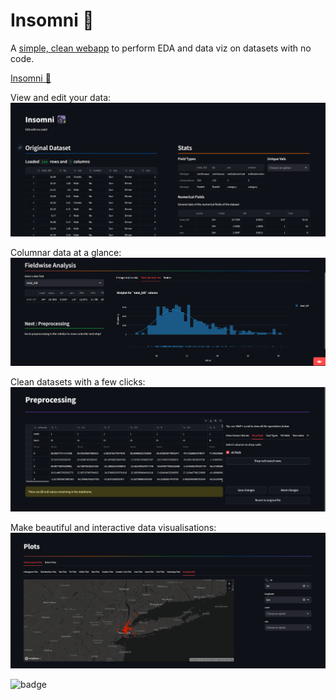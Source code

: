 # Insomni 🌃

A [simple, clean webapp](https://insomni.streamlit.app) to perform EDA and data viz on datasets with no code.

[Insomni 🌃](https://insomni.streamlit.app)


View and edit your data:
![P1](p1.png "Dashboard")

Columnar data at a glance:
![P2](p2.png "Graphs")

Clean datasets with a few clicks:
![P4](p4.png "Preprocessing")

Make beautiful and interactive data visualisations:
![P3](p3.png "Plots")




![badge](https://img.shields.io/badge/Made_with_❤️_by-@stealthypanda🐼-orange?style=for-the-badge&logo=python&link=https://sites.google.com/iitj.ac.in/stealthypanda/home)
<!-- [![forthebadge](https://forthebadge.com/images/featured/featured-built-with-love.svg)](https://forthebadge.com) -->


<!-- [@StealthyPanda🐼](https://github.com/StealthyPanda)([Personal Page](https://sites.google.com/iitj.ac.in/stealthypanda/home)) -->